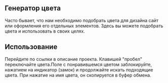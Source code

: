 ## Генератор цвета

Часто бывает, что нам необходимо подобрать цвета для дизайна сайт или оформления его отдельных элементов. Здесь вы можете подобрать цвета и использовать в своих целях. 

## Использование

Перейдите по ссылки в описание проекта. Клавишей "пробел" переключайте цвета.Поле с понравившемся цветом заблокируйте,
нажатием на индикатор (замок) и продолжайте искать подходящие цвета. При нажатие на имя цвета, он скопируется в буфер обмена. 
